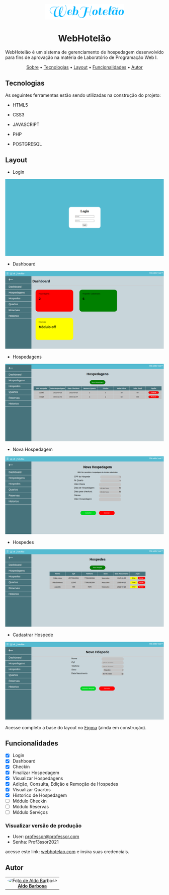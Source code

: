
<p align="center" id="sobre"><img src="./documentos/logo.png" width="50%"></p>

<h1 align="center">WebHotelão</h1>

<p align="justify">WebHotelão é um sistema de gerenciamento de hospedagem desenvolvido para fins de aprovação na matéria de Laboratório de Programação Web I.</p>

<p align="center">
  <a href="#sobre">Sobre</a> •
  <a href="#tecnologias">Tecnologias</a> •
  <a href="#layout">Layout</a> •
  <a href="#funcionalidades">Funcionalidades</a> •
  <a href="#autor">Autor</a>
</p>

<h2 id="tecnologias">Tecnologias</h2>

As seguintes ferramentas estão sendo utilizadas na construção do projeto:

- HTML5
- CSS3
- JAVASCRIPT

- PHP
- POSTGRESQL

<h2 id="layout">Layout</h2>

- Login

![Login](documentos/tela_login.png)

- Dashboard

![Dashboard](documentos/dashboard.png)

- Hospedagens

![Dashboard](documentos/read_hospedagens.png)

- Nova Hospedagem

![Dashboard](documentos/nova_hospedagem.png)

- Hospedes

![Dashboard](documentos/read_hospedes.png)

- Cadastrar Hospede

![Dashboard](documentos/cadastrar_hospede.png)

Acesse completo a base do layout no [Figma](https://www.figma.com/file/eOuryb8S4W1TTLD9mdyYkP/webhotelao?node-id=0%3A1) (ainda em construção).

<h2 id="funcionalidades">Funcionalidades</h2>

- [X] Login
- [X] Dashboard
- [X] Checkin
- [X] Finalizar Hospedagem
- [X] Visualizar Hospedagens
- [X] Adição, Consulta, Edição e Remoção de Hospedes
- [x] Visualizar Quartos
- [x] Historico de Hospedagem
- [ ] Módulo Checkin
- [ ] Módulo Reservas
- [ ] Módulo Serviços

<h3>Visualizar versão de produção</h3>

- User: professor@professor.com
- Senha: Prof3ssor2021

acesse este link: [webhotelao.com](https://webhotelao.herokuapp.com/app/login/login.php) e insira suas credenciais.

<h2 id="autor">Autor</h2>

<table align="center">
   <tr>
        <td align="center">
            <a href="https://github.com/oaldobarbosa">
                <img style="border-radius: 50%;" src="https://avatars.githubusercontent.com/u/77800438?s=460&u=7f35b038a34ff209ed116a7c0b36c784e1e7ab91&v=4" width="80px;" alt="Foto de Aldo Barbosa"/>
                <br/>
                <b>Aldo Barbosa</b>
            </a>
        </td>
  </tr>
</table>
